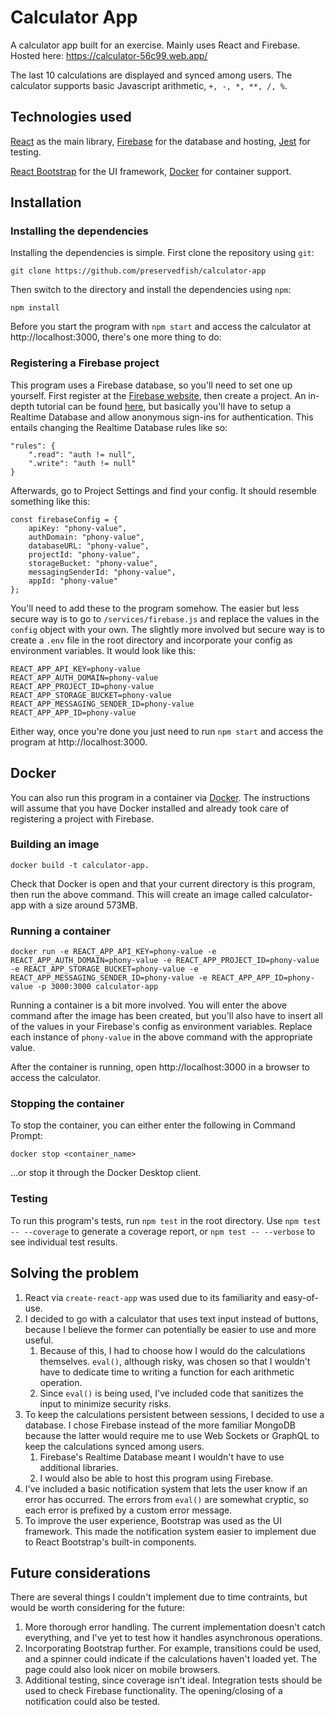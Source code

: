 # Calculator App

A calculator app built for an exercise. Mainly uses React and Firebase. Hosted here: https://calculator-56c99.web.app/

The last 10 calculations are displayed and synced among users. The calculator supports basic Javascript arithmetic, `+, -, *, **, /, %`.

## Technologies used
[React](https://reactjs.org/docs/getting-started.html) as the main library, [Firebase](https://firebase.google.com/docs) for the database and hosting, [Jest](https://jestjs.io/docs/en/getting-started) for testing.

[React Bootstrap](https://react-bootstrap.github.io/getting-started/introduction) for the UI framework, [Docker](https://docs.docker.com/) for container support.

## Installation
### Installing the dependencies
Installing the dependencies is simple. First clone the repository using `git`:

    git clone https://github.com/preservedfish/calculator-app

Then switch to the directory and install the dependencies using `npm`:

    npm install
Before you start the program with `npm start` and access the calculator at http://localhost:3000, there's one more thing to do:
### Registering a Firebase project
This program uses a Firebase database, so you'll need to set one up yourself. First register at the [Firebase website](https://firebase.google.com/), then create a project. An in-depth tutorial can be found [here](https://www.robinwieruch.de/firebase-tutorial), but basically you'll have to setup a Realtime Database and allow anonymous sign-ins for authentication. This entails changing the Realtime Database rules like so:

    "rules": {
        ".read": "auth != null",
        ".write": "auth != null"
    }
Afterwards, go to Project Settings and find your config. It should resemble something like this: 

    const firebaseConfig = {
        apiKey: "phony-value",
        authDomain: "phony-value",
        databaseURL: "phony-value",
        projectId: "phony-value",
        storageBucket: "phony-value",
        messagingSenderId: "phony-value",
        appId: "phony-value"
    };
You'll need to add these to the program somehow. The easier but less secure way is to go to `/services/firebase.js` and replace the values in the `config` object with your own. The slightly more involved but secure way is to create a `.env` file in the root directory and incorporate your config as environment variables. It would look like this:

    REACT_APP_API_KEY=phony-value
    REACT_APP_AUTH_DOMAIN=phony-value
    REACT_APP_PROJECT_ID=phony-value
    REACT_APP_STORAGE_BUCKET=phony-value
    REACT_APP_MESSAGING_SENDER_ID=phony-value
    REACT_APP_APP_ID=phony-value
Either way, once you're done you just need to run `npm start` and access the program at http://localhost:3000.

## Docker
You can also run this program in a container via [Docker](https://www.docker.com/). The instructions will assume that you have Docker installed and already took care of registering a project with Firebase.

### Building an image
    docker build -t calculator-app.
Check that Docker is open and that your current directory is this program, then run the above command. This will create an image called calculator-app with a size around 573MB.

### Running a container
    docker run -e REACT_APP_API_KEY=phony-value -e REACT_APP_AUTH_DOMAIN=phony-value -e REACT_APP_PROJECT_ID=phony-value -e REACT_APP_STORAGE_BUCKET=phony-value -e REACT_APP_MESSAGING_SENDER_ID=phony-value -e REACT_APP_APP_ID=phony-value -p 3000:3000 calculator-app
Running a container is a bit more involved. You will enter the above command after the image has been created, but you'll also have to insert all of the values in your Firebase's config as environment variables. Replace each instance of `phony-value` in the above command with the appropriate value.

After the container is running, open http://localhost:3000 in a browser to access the calculator.

### Stopping the container
To stop the container, you can either enter the following in Command Prompt:

    docker stop <container_name>

...or stop it through the Docker Desktop client.

### Testing
To run this program's tests, run `npm test` in the root directory. Use `npm test -- --coverage` to generate a coverage report, or `npm test -- --verbose` to see individual test results.

## Solving the problem
1. React via `create-react-app` was used due to its familiarity and easy-of-use.
1. I decided to go with a calculator that uses text input instead of buttons, because I believe the former can potentially be easier to use and more useful.
    1. Because of this, I had to choose how I would do the calculations themselves. `eval()`, although risky, was chosen so that I wouldn't have to dedicate time to writing a function for each arithmetic operation.
    1. Since `eval()` is being used, I've included code that sanitizes the input to minimize security risks.
1. To keep the calculations persistent between sessions, I decided to use a database. I chose Firebase instead of the more familiar MongoDB because the latter would require me to use Web Sockets or GraphQL to keep the calculations synced among users.
    1. Firebase's Realtime Database meant I wouldn't have to use additional libraries.
    1. I would also be able to host this program using Firebase.
1. I've included a basic notification system that lets the user know if an error has occurred. The errors from `eval()` are somewhat cryptic, so each error is prefixed by a custom error message.
1. To improve the user experience, Bootstrap was used as the UI framework. This made the notification system easier to implement due to React Bootstrap's built-in components.

## Future considerations
There are several things I couldn't implement due to time contraints, but would be worth considering for the future:
1. More thorough error handling. The current implementation doesn't catch everything, and I've yet to test how it handles asynchronous operations.
1. Incorporating Bootstrap further. For example, transitions could be used, and a spinner could indicate if the calculations haven't loaded yet. The page could also look nicer on mobile browsers.
1. Additional testing, since coverage isn't ideal. Integration tests should be used to check Firebase functionality. The opening/closing of a notification could also be tested.
